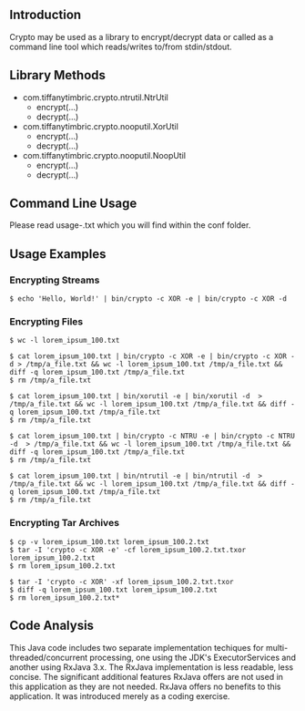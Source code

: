 ## Introduction
Crypto may be used as a library to encrypt/decrypt data or called as a command
line tool which reads/writes to/from stdin/stdout.

## Library Methods
* com.tiffanytimbric.crypto.ntrutil.NtrUtil
  * encrypt(...)
  * decrypt(...)
* com.tiffanytimbric.crypto.nooputil.XorUtil
  * encrypt(...)
  * decrypt(...)
* com.tiffanytimbric.crypto.nooputil.NoopUtil
  * encrypt(...)
  * decrypt(...)

## Command Line Usage
Please read usage-<cryptosystem>.txt which you will find within the conf folder.

## Usage Examples
### Encrypting Streams

    $ echo 'Hello, World!' | bin/crypto -c XOR -e | bin/crypto -c XOR -d

### Encrypting Files

    $ wc -l lorem_ipsum_100.txt

    $ cat lorem_ipsum_100.txt | bin/crypto -c XOR -e | bin/crypto -c XOR -d > /tmp/a_file.txt && wc -l lorem_ipsum_100.txt /tmp/a_file.txt && diff -q lorem_ipsum_100.txt /tmp/a_file.txt
    $ rm /tmp/a_file.txt

    $ cat lorem_ipsum_100.txt | bin/xorutil -e | bin/xorutil -d  > /tmp/a_file.txt && wc -l lorem_ipsum_100.txt /tmp/a_file.txt && diff -q lorem_ipsum_100.txt /tmp/a_file.txt
    $ rm /tmp/a_file.txt

    $ cat lorem_ipsum_100.txt | bin/crypto -c NTRU -e | bin/crypto -c NTRU -d  > /tmp/a_file.txt && wc -l lorem_ipsum_100.txt /tmp/a_file.txt && diff -q lorem_ipsum_100.txt /tmp/a_file.txt
    $ rm /tmp/a_file.txt

    $ cat lorem_ipsum_100.txt | bin/ntrutil -e | bin/ntrutil -d  > /tmp/a_file.txt && wc -l lorem_ipsum_100.txt /tmp/a_file.txt && diff -q lorem_ipsum_100.txt /tmp/a_file.txt
    $ rm /tmp/a_file.txt

### Encrypting Tar Archives

    $ cp -v lorem_ipsum_100.txt lorem_ipsum_100.2.txt
    $ tar -I 'crypto -c XOR -e' -cf lorem_ipsum_100.2.txt.txor lorem_ipsum_100.2.txt
    $ rm lorem_ipsum_100.2.txt

    $ tar -I 'crypto -c XOR' -xf lorem_ipsum_100.2.txt.txor
    $ diff -q lorem_ipsum_100.txt lorem_ipsum_100.2.txt
    $ rm lorem_ipsum_100.2.txt*

## Code Analysis
This Java code includes two separate implementation techiques for
multi-threaded/concurrent processing, one using the JDK's ExecutorServices and
another using RxJava 3.x.  The RxJava implementation is less readable,
less concise.  The significant additional features RxJava offers are not used
in this application as they are not needed.  RxJava offers no benefits to this
application.  It was introduced merely as a coding exercise.
